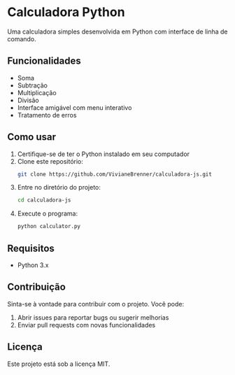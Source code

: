 # Calculadora Python

Uma calculadora simples desenvolvida em Python com interface de linha de comando.

## Funcionalidades

- Soma
- Subtração
- Multiplicação
- Divisão
- Interface amigável com menu interativo
- Tratamento de erros

## Como usar

1. Certifique-se de ter o Python instalado em seu computador
2. Clone este repositório:
   ```bash
   git clone https://github.com/VivianeBrenner/calculadora-js.git
   ```
3. Entre no diretório do projeto:
   ```bash
   cd calculadora-js
   ```
4. Execute o programa:
   ```bash
   python calculator.py
   ```

## Requisitos

- Python 3.x

## Contribuição

Sinta-se à vontade para contribuir com o projeto. Você pode:

1. Abrir issues para reportar bugs ou sugerir melhorias
2. Enviar pull requests com novas funcionalidades

## Licença

Este projeto está sob a licença MIT.